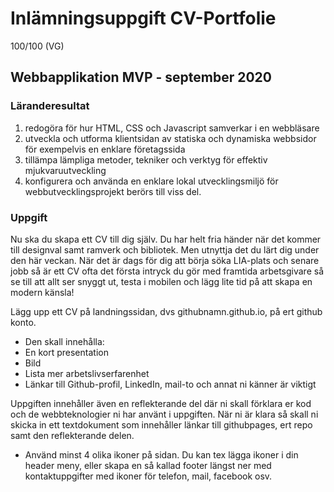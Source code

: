 # Inlämningsuppgift CV-Portfolie
100/100 (VG)
## Webbapplikation MVP - september 2020

### Läranderesultat
1. redogöra för hur HTML, CSS och Javascript samverkar i en webbläsare
2. utveckla och utforma klientsidan av statiska och dynamiska webbsidor för exempelvis en enklare företagssida
3. tillämpa lämpliga metoder, tekniker och verktyg för effektiv mjukvaruutveckling
4. konfigurera och använda en enklare lokal utvecklingsmiljö för webbutvecklingsprojekt
berörs till viss del.
### Uppgift
Nu ska du skapa ett CV till dig själv. Du har helt fria händer när det kommer till designval samt ramverk och bibliotek. Men utnyttja det du lärt dig under den här veckan.
När det är dags för dig att börja söka LIA-plats och senare jobb så är ett CV ofta det första intryck du gör med framtida arbetsgivare så se till att allt ser snyggt ut, testa i mobilen och lägg lite tid på att skapa en modern känsla!

Lägg upp ett CV på landningssidan, dvs githubnamn.github.io, på ert github konto.
* Den skall innehålla:
* En kort presentation
* Bild
* Lista mer arbetslivserfarenhet
* Länkar till Github-profil, LinkedIn, mail-to och annat ni känner är viktigt

Uppgiften innehåller även en reflekterande del där ni skall förklara er kod och de webbteknologier ni har använt i uppgiften.
När ni är klara så skall ni skicka in ett textdokument som innehåller länkar till githubpages, ert repo samt den reflekterande delen. 
*  Använd minst 4 olika ikoner på sidan.
   Du kan tex lägga ikoner i din header meny, eller skapa en så kallad footer längst ner med kontaktuppgifter med ikoner för telefon, mail, facebook osv.
